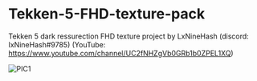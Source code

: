 # Tekken-5-FHD-texture-pack
Tekken 5 dark ressurection FHD texture project by LxNineHash
(discord: IxNineHash#9785)
(YouTube: https://www.youtube.com/channel/UC2fNHZgVb0GRb1b0ZPEL1XQ)

![PIC1](https://user-images.githubusercontent.com/84001806/144740702-00e3b5e9-0d50-4d83-9eb1-a396919b826e.PNG)

